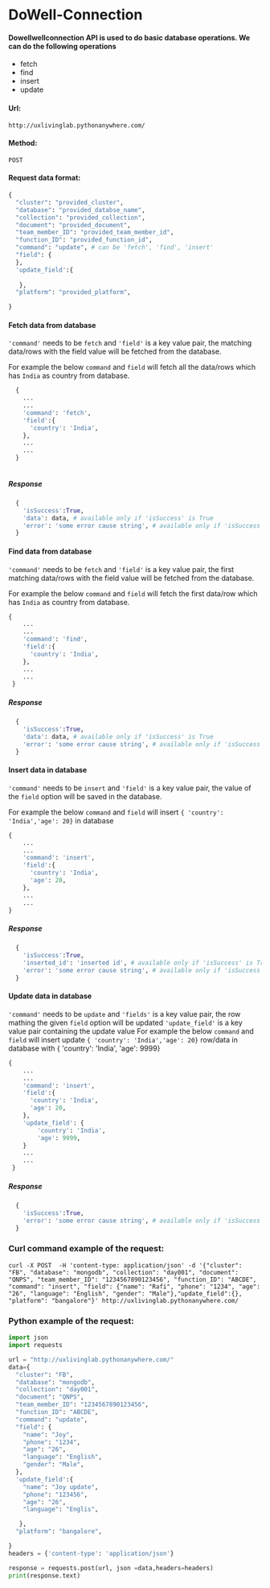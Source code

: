 # DoWell-Connection
#### Dowellwellconnection API is used to do basic database operations. We can do the following operations
- fetch
- find
- insert
- update 

#### Url:
```shell
http://uxlivinglab.pythonanywhere.com/
```
#### Method:
```shell
POST
```

#### Request data format:

```python
{
  "cluster": "provided_cluster",
  "database": "provided_databse_name",
  "collection": "provided_collection",
  "document": "provided_document",
  "team_member_ID": "provided_team_member_id",
  "function_ID": "provided_function_id",
  "command": "update", # can be 'fetch', 'find', 'insert'
  "field": { 
  },
  'update_field':{
    
   },
  "platform": "provided_platform",

}

```

#### Fetch data from database
```'command'``` needs to be ```fetch``` and
```'field'``` is a key value pair, the matching data/rows with the field value will be fetched from the database.

For example the below ```command``` and ```field``` will fetch all the data/rows which has ```India``` as country from database.
```python
  {
    ...
    ...
    'command': 'fetch',
    'field':{
      'country': 'India',
    },
    ...
    ...
  }
    
```

##### Response
```python
  {
    'isSuccess':True,
    'data': data, # available only if 'isSuccess' is True
    'error': 'some error cause string', # available only if 'isSuccess' is False
  }
```

#### Find data from database
```'command'``` needs to be ```fetch``` and
```'field'``` is a key value pair, the first matching data/rows with the field value will be fetched from the database.

For example the below ```command``` and ```field``` will fetch the first data/row which has ```India``` as country from database.
```python
{
    ...
    ...
    'command': 'find',
    'field':{
      'country': 'India',
    },
    ...
    ...
 }
```


##### Response
```python
  {
    'isSuccess':True,
    'data': data, # available only if 'isSuccess' is True
    'error': 'some error cause string', # available only if 'isSuccess' is False
  }
```

#### Insert data in database
```'command'``` needs to be ```insert``` and
```'field'``` is a key value pair, the value of the ```field``` option will be saved in the database.

For example the below ```command``` and ```field``` will insert ``` { 'country': 'India','age': 20} ``` in database
```python
{
    ...
    ...
    'command': 'insert',
    'field':{
      'country': 'India',
      'age': 20,
    },
    ...
    ...
}
```     
    
##### Response
```python
  {
    'isSuccess':True,
    'inserted_id': 'inserted id', # available only if 'isSuccess' is True
    'error': 'some error cause string', # available only if 'isSuccess' is False
  }
```

#### Update data in database
```'command'``` needs to be ```update``` and
```'fields'``` is a key value pair, the row  mathing the given ```field``` option will be updated
```'update_field'``` is a key value pair containing the update value
For example the below ```command``` and ```field``` will insert update ``` { 'country': 'India','age': 20} ``` row/data in database with     { 'country': 'India', 'age': 9999}

```python
{
    ...
    ...
    'command': 'insert',
    'field':{
      'country': 'India',
      'age': 20,
    },
    'update_field': {
        'country': 'India',
        'age': 9999,
    }
    ...
    ...
 }
```

##### Response
```python
  {
    'isSuccess':True,
    'error': 'some error cause string', # available only if 'isSuccess' is False
  }
```


### Curl command example of the request:
```curl
curl -X POST  -H 'content-type: application/json' -d '{"cluster": "FB", "database": "mongodb", "collection": "day001", "document": "QNPS", "team_member_ID": "1234567890123456", "function_ID": "ABCDE", "command": "insert", "field": {"name": "Rafi", "phone": "1234", "age": "26", "language": "English", "gender": "Male"},"update_field":{}, "platform": "bangalore"}' http://uxlivinglab.pythonanywhere.com/
```
### Python example of the request:

```python
import json
import requests

url = "http://uxlivinglab.pythonanywhere.com/"
data={
  "cluster": "FB",
  "database": "mongodb",
  "collection": "day001",
  "document": "QNPS",
  "team_member_ID": "1234567890123456",
  "function_ID": "ABCDE",
  "command": "update",
  "field": {
    "name": "Joy",
    "phone": "1234",
    "age": "26",
    "language": "English",
    "gender": "Male",
  },
  'update_field':{
    "name": "Joy update",
    "phone": "123456",
    "age": "26",
    "language": "Englis",

   },
  "platform": "bangalore",

}
headers = {'content-type': 'application/json'}

response = requests.post(url, json =data,headers=headers)
print(response.text)
